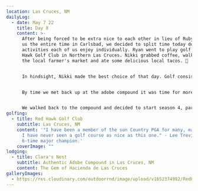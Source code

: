 ```yaml
---
location: Las Cruces, NM
dailyLog:
  - date: May 7 22
    title: Day 8
    content: >-
      After being forced to be extra nice to each other in lieu of Ruby haunting
      us the entire time in Carlsbad, we decided to split time today doing
      activities each of us enjoy individually. Ryan went to play golf at Red
      Hawk Golf Club in Northern Las Cruces. Nikki grabbed coffee, walked around
      the local farmer's market and ate some delicious local tacos. 🌮  


      In hindsight, Nikki made the best choice of that day. Golf consisted of 25-30 mph sustained winds for about 15 of 18 holes with gusts to 60 mph. There were quite literally times where it was impossible to even swing the golf club. Ryan still shot 90 but came home from what felt like a boxing match rather than a round of golf. 🏌️🥊  


      By time we met back up at the adobe compound it was time for more food! This time we tried to check out the local Broken Spoke Taphouse (in honor of our Austin friends and family), but both the Broken Spoke and the adjoining bar and restaurant were closed and setting up a pretty large stage out back. We'd later find out that this was due to...graduation ceremonies? We believe the college and all the local schools were planning to host graduation as both places were closed for an entire week! So we settled for a little pizzeria/Italian restaurant around the corner. Awesome pizza, tasty margaritas, wonderful people and excellent service and the evening was capped off properly. 🍕🍸  


      We walked back to the compound and decided to start season 4, part 2 of Ozark. Yes, the adobe compound had decent WiFi as well. No spoilers though please! Love y'all, be back tomorrow for another driving journey! ✌🏼
golfing:
  - title: Red Hawk Golf Club
    subtitle: Las Cruces, NM
    content: '"I have been a member of the sun Country PGA for many, many years, and
      I have never seen a golf course as nice as this one." - Lee Trevino,
      6-time major champion.'
    coverImage: ""
lodging:
  - title: Clara's Nest
    subtitle: Authentic Adobe Compound in Las Cruces, NM
    content: The Gem of Hacienda de Las Cruces
galleryImages:
  - https://res.cloudinary.com/outdoorrnd/image/upload/v1652374982/RedHawkGC.3_fq4bzy.jpg
---
```

